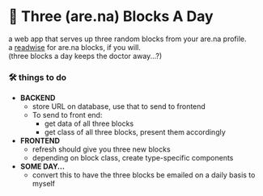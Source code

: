 # 🥴 Three (are.na) Blocks A Day
a web app that serves up three random blocks from your are.na profile.<br>
a [readwise](https://readwise.io/) for are.na blocks, if you will.<br>
(three blocks a day keeps the doctor away...?)

### 🛠 things to do
- <b>BACKEND</b>
  * store URL on database, use that to send to frontend
  * To send to front end:
    + get data of all three blocks
    + get class of all three blocks, present them accordingly
- <b>FRONTEND</b>
  * refresh should give you three new blocks
  * depending on block class, create type-specific components
- <b>SOME DAY...</b>
  * convert this to have the three blocks be emailed on a daily basis to myself
